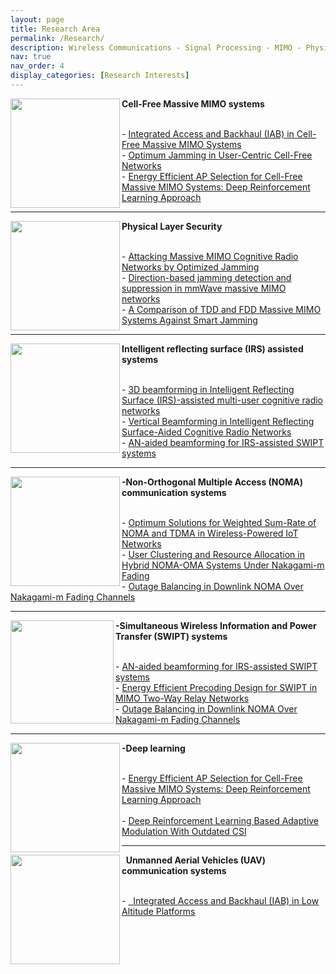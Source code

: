 ```yaml
---
layout: page
title: Research Area
permalink: /Research/
description: Wireless Communications - Signal Processing - MIMO - Physical Layer Security
nav: true
nav_order: 4
display_categories: [Research Interests]
---
```


<p>
  <img src="https://github.com/user-attachments/assets/1cb9e01a-3052-4d58-8f3d-9f621fc0a52c" align="left" width="175" height="175"><span>  <p><b> Cell-Free Massive MIMO systems</b></p></span> 
    <br>  - <span class="ban2"><a href="https://ieeexplore.ieee.org/abstract/document/10177930">   Integrated Access and Backhaul (IAB) in Cell-Free Massive MIMO Systems</a>
     <br>   - <a href="https://ieeexplore.ieee.org/abstract/document/10012721">   Optimum Jamming in User-Centric Cell-Free Networks</a>
    <br>   - <a href="https://ieeexplore.ieee.org/abstract/document/9849036">  Energy Efficient AP Selection for Cell-Free Massive MIMO Systems: Deep Reinforcement Learning Approach</a></span>
    </p>
   
  ---


<p>
  <img src="https://github.com/user-attachments/assets/75dfb6f4-241e-4f11-91bb-6fc0e7945fe2" align="left" width="175" height="175"><span>  <p><b> Physical Layer Security</b></p></span> 
    <br>   - <span class="ban2"><a href="https://ieeexplore.ieee.org/abstract/document/9542983"> Attacking Massive MIMO Cognitive Radio Networks by Optimized Jamming</a>
     <br>  - <a href="https://ietresearch.onlinelibrary.wiley.com/doi/full/10.1049/cmu2.12190"> Direction-based jamming detection and suppression in mmWave massive MIMO networks</a>
    <br>  - <a href="https://ieeexplore.ieee.org/abstract/document/9064726/">  A Comparison of TDD and FDD Massive MIMO Systems Against Smart Jamming</a></span>
    </p>
   
  ---
  

<p>
  <img src="https://github.com/user-attachments/assets/9efe5ce6-a2f7-4b5f-a607-c21e25cc71f8" align="left" width="175" height="175"><span>  <p><b> Intelligent reflecting surface (IRS) assisted systems</b></p></span> 
    <br>  - <span class="ban2"><a href="https://www.sciencedirect.com/science/article/abs/pii/S1874490722002282">  3D beamforming in Intelligent Reflecting Surface (IRS)-assisted multi-user cognitive radio networks</a>
     <br>  - <a href="https://ieeexplore.ieee.org/abstract/document/9447800">  Vertical Beamforming in Intelligent Reflecting Surface-Aided Cognitive Radio Networks</a>
    <br>  - <a href="https://www.sciencedirect.com/science/article/abs/pii/S1874490722001203"> AN-aided beamforming for IRS-assisted SWIPT systems</a></span>
    </p>
   
  ---


<p>
  <img src="https://github.com/user-attachments/assets/ffea63fb-9d9c-4380-a857-f8d5f4734fe6" align="left" width="175" height="175"><span>  <p><b> -Non-Orthogonal Multiple Access (NOMA) communication systems</b></p></span> 
    <br>  - <span class="ban2"><a href="https://ieeexplore.ieee.org/document/10190080">Optimum Solutions for Weighted Sum-Rate of NOMA and TDMA in Wireless-Powered IoT Networks</a>
     <br>  - <a href="https://ieeexplore.ieee.org/abstract/document/9751108">User Clustering and Resource Allocation in Hybrid NOMA-OMA Systems Under Nakagami-m Fading</a>
    <br>  - <a href="https://ieeexplore.ieee.org/abstract/document/9490628/">Outage Balancing in Downlink NOMA Over Nakagami-m Fading Channels</a></span>
   </p>
   
  ---

     
<p>
  <img src="https://github.com/user-attachments/assets/c11ac0a6-c0c5-43f2-98c2-53d811ba37de" align="left" width="165" height="165"><span>  <p><b> -Simultaneous Wireless Information and Power Transfer (SWIPT) systems</b></p></span> 
    <br>  - <span class="ban2"><a href="https://www.sciencedirect.com/science/article/abs/pii/S1874490722001203">AN-aided beamforming for IRS-assisted SWIPT systems</a>
     <br>  - <a href="https://ieeexplore.ieee.org/abstract/document/7876801">Energy Efficient Precoding Design for SWIPT in MIMO Two-Way Relay Networks</a>
    <br>  - <a href="https://ieeexplore.ieee.org/abstract/document/9490628/">Outage Balancing in Downlink NOMA Over Nakagami-m Fading Channels</a></span>
    </p>
   
  ---


 <p>
  <img src="https://github.com/user-attachments/assets/074e9b77-4c14-497f-9071-576894aec3bb" align="left" width="175" height="175"><span>  <p><b> -Deep learning</b></p></span> 
    <br>  - <span class="ban2"><a href="https://ieeexplore.ieee.org/abstract/document/9849036">Energy Efficient AP Selection for Cell-Free Massive MIMO Systems: Deep Reinforcement Learning Approach</a>
      <br>
     <br>  - <a href="https://ieeexplore.ieee.org/abstract/document/9490648">Deep Reinforcement Learning Based Adaptive Modulation With Outdated CSI</a></span>
   </p>
   
  ---

  
<p>
  <img src="https://github.com/user-attachments/assets/b91fb33d-54fc-4fa2-99c0-2c543ea09ab0" align="left" width="175" height="175"><span>  <p><b> &nbsp; Unmanned Aerial Vehicles (UAV) communication systems</b></p></span> 
    <br>   - <span class="ban2"><a href="https://ieeexplore.ieee.org/abstract/document/10614380"> &nbsp; Integrated Access and Backhaul (IAB) in Low Altitude Platforms</a>
    <br> 
      <br> 
      <br> 
      <br> 
      <br> 

